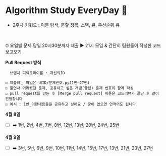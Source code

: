# Algorithm Study EveryDay   🤙

+ 2주차 키워드 : 이분 탐색, 분할 정복, 스택, 큐, 우선순위 큐 

</br>

⏰ 요일별 문제 당일 20시30분까지 제출 ▶️ 21시 모임 & 간단히 팀원들이 작성한 코드 보고오기  </br>


__Pull Request 방식</br>__
~~~
  브랜치 디렉토리이름 : 자신의ID
  
☑️ 제출하는 파일은 내ID/문제번호.py(1번~27번)
☑️ 풀면서 어려웠던 문제, 공유하고 싶은 개념(꿀팁) 문제 번호와 함께 작성
☑️ pull request를 만든 후 [Merge pull request] 버튼은 코드리뷰가 끝난 후 같이 진행합니다
☑️ 예시 : 1번_이런내용들을 공유하고 싶어요 / 굳이 없으면 안적어도 됩니다.
~~~

__4월 8일__
- [ ] ➡️ 1번, 2번, 4번, 7번, 8번, 12번, 13번, 20번, 24번, 25번

__4월 9일__
- [ ] ➡️ 3번, 5번, 6번, 9번, 10번, 11번, 14번, 15번, 17번, 13번, 21번, 23번, 27번
